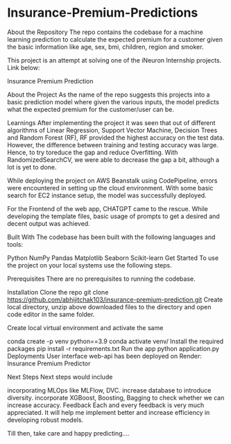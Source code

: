 # Insurance-Premium-Predictions
About the Repository
The repo contains the codebase for a machine learning prediction to calculate the expected premium for a customer given the basic information like age, sex, bmi, children, region and smoker.

This project is an attempt at solving one of the iNeuron Internship projects. Link below:

Insurance Premium Prediction

About the Project
As the name of the repo suggests this projects into a basic prediction model where given the various inputs, the model predicts what the expected premium for the customer/user can be.

Learnings
After implementing the project it was seen that out of different algorithms of Linear Regression, Support Vector Machine, Decision Trees and Random Forest (RF), RF provided the highest accuracy on the test data. However, the difference between training and testing accuracy was large. Hence, to try toreduce the gap and reduce Overfitting. With RandomizedSearchCV, we were able to decrease the gap a bit, although a lot is yet to done.

While deploying the project on AWS Beanstalk using CodePipeline, errors were encountered in setting up the cloud environment. With some basic search for EC2 instance setup, the model was successfully deployed.

For the Frontend of the web app, CHATGPT came to the rescue. While developing the template files, basic usage of prompts to get a desired and decent output was achieved.

Built With
The codebase has been built with the following languages and tools:

Python
NumPy
Pandas
Matplotlib
Seaborn
Scikit-learn
Get Started
To use the project on your local systems use the following steps.

Prerequisites
There are no prerequisites to running the codebase.

Installation
Clone the repo
git clone https://github.com/abhijitchak103/insurance-premium-prediction.git
Create local directory, unzip above downloaded files to the directory and open code editor in the same folder.

Create local virtual environment and activate the same

conda create -p venv python==3.9
conda activate venv/
Install the required packages
pip install -r requirements.txt
Run the app
python application.py
Deployments
User interface web-api has been deployed on Render: Insurance Premium Predictor

Next Steps
Next steps would include

incorporating MLOps like MLFlow, DVC.
increase database to introduce diversity.
incorporate XGBoost, Boosting, Bagging to check whether we can increase accuracy.
Feedback
Each and every feedback is very much appreciated. It will help me implement better and increase efficiency in developing robust models.

Till then, take care and happy predicting....
